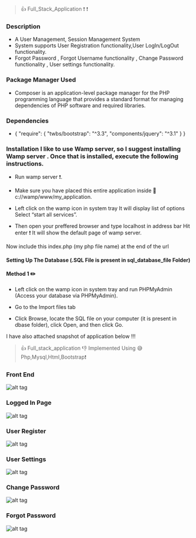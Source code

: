> :+1: Full_Stack_Application :exclamation: :exclamation:

### Description 

* A User Management, Session Management System 
* System supports User Registration functionality,User LogIn/LogOut functionality.
* Forgot Password , Forgot Username functionality , Change Password functionality , User settings functionality.


### Package Manager Used 

* Composer is an application-level package manager for the PHP programming language that provides a standard format for managing           dependencies of PHP software and required libraries.

### Dependencies

* {
    "require": {
        "twbs/bootstrap": "^3.3",
        "components/jquery": "^3.1"
    }
  }




### Installation I like to use Wamp server, so I suggest installing Wamp server . Once that is installed, execute the following instructions.

* Run wamp server :exclamation:.

* Make sure you have placed this entire application inside  :open_file_folder: c://wamp/www/my_application.

* Left click on the wamp icon in system tray  It will display list of options Select “start all services”.

* Then open your preffered browser and type localhost in address bar Hit enter :exclamation:  It will show the default page of wamp server.

Now include this index.php (my php file name) at the end of the url

#### Setting Up The Database (.SQL File is present in sql_database_file Folder)

#### Method 1 :pencil2: 

* Left click on the wamp icon in system tray and run PHPMyAdmin (Access your database via PHPMyAdmin).

* Go to the Import files tab

* Click Browse, locate the SQL file on your computer (it is present in dbase folder), click Open, and then click Go.




I have also attached snapshot of application below !!!

> :+1: Full_stack_application  :-1:  Implemented Using :sweat_smile:  Php,Mysql,Html,Bootstrap:exclamation:

### Front End

![alt tag](https://github.com/divyanshu-rawat/Full_Stack_Application/blob/master/snap_shots/front_end.png)

### Logged In Page

![alt tag](https://github.com/divyanshu-rawat/Full_Stack_Application/blob/master/snap_shots/logged_in.png)

### User Register

![alt tag](https://github.com/divyanshu-rawat/Full_Stack_Application/blob/master/snap_shots/user_register.png)

### User Settings 

![alt tag](https://github.com/divyanshu-rawat/Full_Stack_Application/blob/master/snap_shots/user_settings.png)

### Change Password

![alt tag](https://github.com/divyanshu-rawat/Full_Stack_Application/blob/master/snap_shots/change_password.png)

### Forgot Password

![alt tag](https://github.com/divyanshu-rawat/Full_Stack_Application/blob/master/snap_shots/forgot_password.png)


